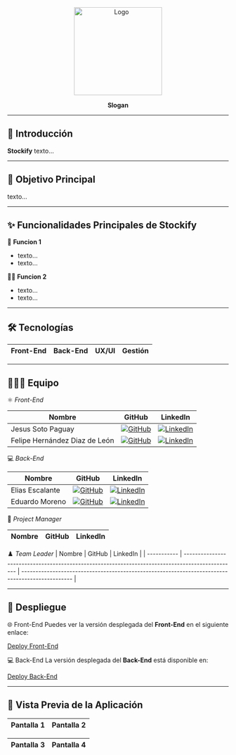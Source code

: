 <div align="center">
   <img src="https://res.cloudinary.com/dgnrqnj8y/image/upload/v1737486250/Mesa_de_trabajo_1_adopsh.png" alt="Logo" width="200px" />
   <p><strong>Slogan</strong></p>
</div>

---

## 🚀 Introducción

**Stockify** texto...

---

## 🎯 Objetivo Principal

texto...

---

## ✨ Funcionalidades Principales de Stockify

🏢 **Funcion 1**  
- texto...  
- texto...  

👩‍💼 **Funcion 2**  
- texto...  
- texto...  


---

## 🛠️ Tecnologías

| Front-End                                                                 | Back-End                                                                 | UX/UI                                                                 | Gestión                                                             |
|---------------------------------------------------------------------------|--------------------------------------------------------------------------|-----------------------------------------------------------------------|--------------------------------------------------------------------|

---

## 🧑‍🤝‍🧑 Equipo

⚛️ *Front-End*

| Nombre         | GitHub                                                                                          | LinkedIn                                                                                         |
| -------------- | ------------------------------------------------------------------------------------------------ | ------------------------------------------------------------------------------------------------ |
| Jesus Soto Paguay| [![GitHub](https://img.shields.io/badge/github-%23121011.svg?&style=for-the-badge&logo=github&logoColor=white)](#) | [![LinkedIn](https://img.shields.io/badge/linkedin-%230A66C2.svg?&style=for-the-badge&logo=linkedin&logoColor=white)](#) |
| Felipe Hernández Diaz de León| [![GitHub](https://img.shields.io/badge/github-%23121011.svg?&style=for-the-badge&logo=github&logoColor=white)](https://github.com/fhdzleon) | [![LinkedIn](https://img.shields.io/badge/linkedin-%230A66C2.svg?&style=for-the-badge&logo=linkedin&logoColor=white)](https://www.linkedin.com/in/fhdzleon/) |

💻 *Back-End*

| Nombre         | GitHub                                                                                          | LinkedIn                                                                                         |
| -------------- | ------------------------------------------------------------------------------------------------ | ------------------------------------------------------------------------------------------------ |
| Elias Escalante | [![GitHub](https://img.shields.io/badge/github-%23121011.svg?&style=for-the-badge&logo=github&logoColor=white)](https://github.com/eliasescalante) | [![LinkedIn](https://img.shields.io/badge/linkedin-%230A66C2.svg?&style=for-the-badge&logo=linkedin&logoColor=white)](https://www.linkedin.com/in/elias-escalante/) |
| Eduardo Moreno | [![GitHub](https://img.shields.io/badge/github-%23121011.svg?&style=for-the-badge&logo=github&logoColor=white)](https://github.com/EduMMorenolp) | [![LinkedIn](https://img.shields.io/badge/linkedin-%230A66C2.svg?&style=for-the-badge&logo=linkedin&logoColor=white)](https://www.linkedin.com/in/eduardo-m-moreno-programador/) |

📝 *Project Manager*

| Nombre       | GitHub                                                                                          | LinkedIn                                                                                         |
| ------------ | ------------------------------------------------------------------------------------------------ | ------------------------------------------------------------------------------------------------ |

♟️ *Team Leader*
| Nombre      | GitHub                                                                                          | LinkedIn                                                                                         |
| ----------- | ------------------------------------------------------------------------------------------------ | ------------------------------------------------------------------------------------------------ |

---

## 🔗 Despliegue

🌐 Front-End
Puedes ver la versión desplegada del **Front-End** en el siguiente enlace:

[Deploy Front-End](#)

💻 Back-End
La versión desplegada del **Back-End** está disponible en:

[Deploy Back-End](#)

---
## 📸 Vista Previa de la Aplicación
| Pantalla 1 | Pantalla 2 |
|------------|------------|


| Pantalla 3 | Pantalla 4 |
|------------|------------|


